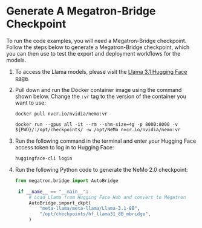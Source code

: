 # Generate A Megatron-Bridge Checkpoint

To run the code examples, you will need a Megatron-Bridge checkpoint. Follow the steps below to generate a Megatron-Bridge checkpoint, which you can then use to test the export and deployment workflows for the models.

1. To access the Llama models, please visit the [Llama 3.1 Hugging Face page](https://huggingface.co/meta-llama/Llama-3.1-8B).

2. Pull down and run the Docker container image using the command shown below. Change the ``:vr`` tag to the version of the container you want to use:

   ```shell
   docker pull nvcr.io/nvidia/nemo:vr

   docker run --gpus all -it --rm --shm-size=4g -p 8000:8000 -v ${PWD}/:/opt/checkpoints/ -w /opt/NeMo nvcr.io/nvidia/nemo:vr
   ```
   
3. Run the following command in the terminal and enter your Hugging Face access token to log in to Hugging Face:

   ```shell
   huggingface-cli login
   ```
   
4. Run the following Python code to generate the NeMo 2.0 checkpoint:

   ```python
   from megatron.bridge import AutoBridge

    if __name__ == "__main__":
        # Load Llama from Hugging Face Hub and convert to Megatron
        AutoBridge.import_ckpt(
            "meta-llama/meta-llama/Llama-3.1-8B",
            "/opt/checkpoints/hf_llama31_8B_mbridge",        
        )
   ```



